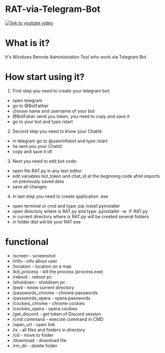# RAT-via-Telegram-Bot

[![link to youtube video](http://img.youtube.com/vi/56VxwpOZkOM/0.jpg)](http://www.youtube.com/watch?v=56VxwpOZkOM "link to youtube video")

# What is it?
It's Windows Remote Administration Tool who work via Telegram Bot.

# How start using it?
1. First step you need to create your telegram bot:
- open telegram
- go to @BotFather
- choose name and username of your bot
- @BotFaher send you token, you need to copy and save it
- go to your bot and type /start
2. Second step you need to know your ChatId:
- in telegram go to @userinfobot and type /start
- he sent you your ChatId
- copy and save it id!
3. Next you need to edit bot code:
- open file RAT.py in any text editor
- edit variables bot_token and chat_id at the beginning code afret imports on previously saved data
- save all changes
4. In last step you need to create application .exe
- open terminal or cmd and type: pip install pyinstaller
- open directory where is RAT.py and type: pyinstaller -w -F RAT.py
- in current directory where is RAT.py will be created several folders
- in folder dist will be your RAT.exe

# functional
- /screen - screenshot
- /info - info about user
- /location - location on a map
- /kill_process - kill the process (process.exe)
- /reboot - reboot pc
- /shutdown - shutdown pc
- /pwd - know current directory
- /passwords_chrome - chrome passwords 
- /passwords_opera - opera passwords
- /cockies_chrome - chrome cockies
- /cockies_opera - opera cockies
- /get_discord - get token of Discord session
- /cmd command - execute command in CMD
- /open_url - open link
- /ls - all files and folders in directory
- /cd - move to folder
- /download - download file
- /rm_dir - delete folder
